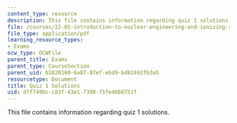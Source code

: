 ```yaml
---
content_type: resource
description: This file contains information regarding quiz 1 solutions.
file: /courses/22-01-introduction-to-nuclear-engineering-and-ionizing-radiation-fall-2016/dff749bcc83f43e17398f5fe4666751f_MIT22_01F16_Quiz1Sol.pdf
file_type: application/pdf
learning_resource_types:
- Exams
ocw_type: OCWFile
parent_title: Exams
parent_type: CourseSection
parent_uid: b1820160-6a87-87ef-ebd9-bd82492fb3a5
resourcetype: Document
title: Quiz 1 Solutions
uid: dff749bc-c83f-43e1-7398-f5fe4666751f
---
```

This file contains information regarding quiz 1 solutions.

